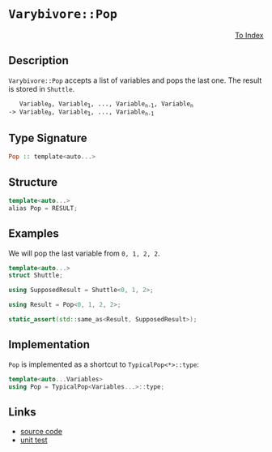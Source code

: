 <!-- Copyright 2024 Feng Mofan
SPDX-License-Identifier: Apache-2.0 -->

# `Varybivore::Pop`

<p style='text-align: right;'><a href="../../../index.md#list-modifications-7">To Index</a></p>

## Description

`Varybivore::Pop` accepts a list of variables and pops the last one. The result is stored in `Shuttle`.

<pre><code>   Variable<sub>0</sub>, Variable<sub>1</sub>, ..., Variable<sub>n-1</sub>, Variable<sub>n</sub>
-> Variable<sub>0</sub>, Variable<sub>1</sub>, ..., Variable<sub>n-1</sub></code></pre>

## Type Signature

```Haskell
Pop :: template<auto...>
```

## Structure

```C++
template<auto...>
alias Pop = RESULT;
```

## Examples

We will pop the last variable from `0, 1, 2, 2`.

```C++
template<auto...>
struct Shuttle;

using SupposedResult = Shuttle<0, 1, 2>;

using Result = Pop<0, 1, 2, 2>;

static_assert(std::same_as<Result, SupposedResult>);
```

## Implementation

`Pop` is implemented as a shortcut to `TypicalPop<*>::type`:

```C++
template<auto...Variables>
using Pop = TypicalPop<Variables...>::type;
```

## Links

- [source code](../../../../conceptrodon/descend/varybivore/pop.hpp)
- [unit test](../../../../tests/unit/metafunctions/varybivore/pop.test.hpp)
